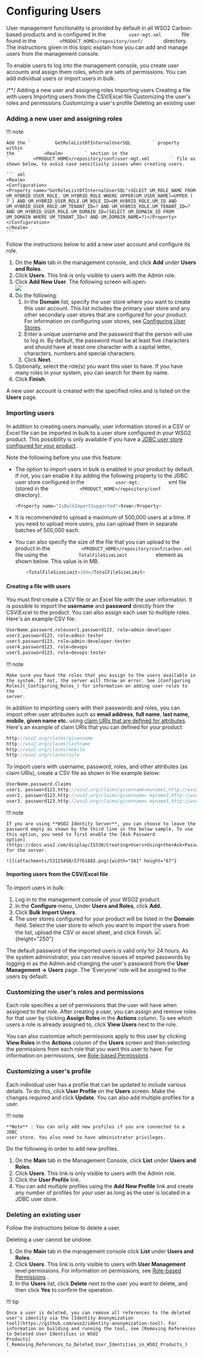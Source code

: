 # Configuring Users

User management functionality is provided by default in all WSO2
Carbon-based products and is configured in the
`         user-mgt.xml        ` file found in the
`         <PRODUCT_HOME>/repository/conf/        ` directory. The
instructions given in this topic explain how you can add and manage
users from the management console.

To enable users to log into the management console, you create user
accounts and assign them roles, which are sets of permissions. You can
add individual users or import users in bulk.

/\*\*/ Adding a new user and assigning roles Importing users Creating a
file with users Importing users from the CSV/Excel file Customizing the
user's roles and permissions Customizing a user's profile Deleting an
existing user

### Adding a new user and assigning roles

!!! note
    
    Add the `         GetRoleListOfInternalUserSQL        ` property within
    the `         <Realm>        ` section in the
    `         <PRODUCT_HOME>/repository/conf/user-mgt.xml        ` file as
    shown below, to avoid case sensitivity issues when creating users.
    
    ``` xml
    <Realm>
    <Configuration>
    <Property name="GetRoleListOfInternalUserSQL">SELECT UM_ROLE_NAME FROM UM_HYBRID_USER_ROLE, UM_HYBRID_ROLE WHERE UPPER(UM_USER_NAME)=UPPER ( ? ) AND UM_HYBRID_USER_ROLE.UM_ROLE_ID=UM_HYBRID_ROLE.UM_ID AND UM_HYBRID_USER_ROLE.UM_TENANT_ID=? AND UM_HYBRID_ROLE.UM_TENANT_ID=? AND UM_HYBRID_USER_ROLE.UM_DOMAIN_ID=(SELECT UM_DOMAIN_ID FROM UM_DOMAIN WHERE UM_TENANT_ID=? AND UM_DOMAIN_NAME=?)</Property>
    </Configuration>
    </Realm>
    ```
    

Follow the instructions below to add a new user account and configure
its role.

1.  On the **Main** tab in the management console, and click **Add**
    under **Users and Roles**.  
2.  Click **Users**. This link is only visible to users with the Admin
    role.  
3.  Click **Add New User**. The following screen will open:  
    ![](attachments/53125498/53287370.png)
4.  Do the following:  
    1.  In the **Domain** list, specify the user store where you want to
        create this user account. This list includes the primary user
        store and any other secondary user stores that are configured
        for your product. For information on configuring user stores,
        see [Configuring User Stores](_Configuring_User_Stores_).
    2.  Enter a unique username and the password that the person will
        use to log in. By default, the password must be at least five
        characters and should have at least one character with a capital
        letter, characters, numbers and special characters.
    3.  Click **Next**.
5.  Optionally, select the role(s) you want this user to have. If you
    have many roles in your system, you can search for them by name.
6.  Click **Finish**.

A new user account is created with the specified roles and is listed on
the **Users** page.

### Importing users

In addition to creating users manually, user information stored in a CSV
or Excel file can be imported in bulk to a user store configured in your
WSO2 product. This possibility is only available if you have a [JDBC
user store configured for your product](_Configuring_a_JDBC_User_Store_)
.

Note the following before you use this feature:

-   The option to import users in bulk is enabled in your product by
    default. If not, you can enable it by adding the following property
    to the JDBC user store configured in the
    `            user-mgt.           ` xml file (stored in the
    `            <PRODUCT_HOME>/repository/conf           ` directory).

    ``` java
    <Property name="IsBulkImportSupported">true</Property>
    ```

-   It is recommended to upload a maximum of 500,000 users at a time. If
    you need to upload more users, you can upload them in separate
    batches of 500,000 each.
-   You can also specify the size of the file that you can upload to the
    product in the
    `            <PRODUCT_HOME>/repository/conf/carbon.xml           `
    file using the `            TotalFileSizeLimit           `
    element as shown below. This value is in MB.

    ``` java
        <TotalFileSizeLimit>100</TotalFileSizeLimit>
    ```

#### Creating a file with users

You must first create a CSV file or an Excel file with the user
information. It is possible to import the **username** and **password**
directly from the CSV/Excel to the product. You can also assign each
user to multiple roles. Here's an example CSV file:

``` java
UserName,password,roleuser1,password123, role=admin:developer
user2,password123, role=admin:tester
user3,password123, role=admin:developer:tester
user4,password123, role=devops
user5,password123, role=devops:tester
```

!!! note
    
    Make sure you have the roles that you assign to the users available in
    the system. If not, the server will throw an error. See [Configuring
    Roles](_Configuring_Roles_) for information on adding user roles to the
    server.
    

In addition to importing users with their passwords and roles, you can
import other user attributes such as **email address**, **full name**,
**last name, mobile**, **given name etc.** using [claim URls that are
defined for attributes](_Managing_User_Attributes_). Here's an example
of claim URls that you can defined for your product:

``` java
http://wso2.org/claims/givenname
http://wso2.org/claims/lastname
http://wso2.org/claims/mobile
http://wso2.org/claims/role
```

To import users with username, password, roles, and other attributes (as
claim URls), create a CSV file as shown in the example below:

``` java
UserName,password,Claims
user1, password123,http://wso2.org/claims/givenname=myname1,http://wso2.org/claims/lastname=mylastname1,http://wso2.org/claims/mobile=077777777,http://wso2.org/claims/role=admin:developer
user2, password123,http://wso2.org/claims/givenname= myname2,http://wso2.org/claims/lastname=mylastname2,http://wso2.org/claims/mobile=077777777,http://wso2.org/claims/role=admin:devops
user3, password123,http://wso2.org/claims/givenname= myname3,http://wso2.org/claims/lastname=mylastname3,http://wso2.org/claims/mobile=077777777,http://wso2.org/claims/role=developer:devops
```

!!! note
    
    If you are using **WSO2 Identity Server**, you can choose to leave the
    password empty as shown by the third line in the below sample. To use
    this option, you need to first enable the [Ask Password
    option](https://docs.wso2.com/display/IS530/Creating+Users+Using+the+Ask+Password+Option)
    for the server.
    
    ![](attachments/53125498/57761882.png){width="501" height="67"}
    

#### Importing users from the CSV/Excel file

To import users in bulk:

1.  Log in to the management console of your WSO2 product.
2.  In the **Configure** menu, Under **Users and Roles**, click
    **Add.**  
3.  Click **Bulk Import Users**.  
4.  The user stores configured for your product will be listed in the
    **Domain** field. Select the user store to which you want to import
    the users from the list, upload the CSV or excel sheet, and click
    Finish. ![](attachments/53125498/80118426.png){height="250"}

The default password of the imported users is valid only for 24 hours.
As the system administrator, you can resolve issues of expired passwords
by logging in as the Admin and changing the user's password from the
**User Management -\>** **Users** page. The 'Everyone' role will be
assigned to the users by default.

### Customizing the user's roles and permissions

Each role specifies a set of permissions that the user will have when
assigned to that role. After creating a user, you can assign and remove
roles for that user by clicking **Assign Roles** in the **Actions**
column. To see which users a role is already assigned to, click **View
Users** next to the role.  

You can also customize which permissions apply to this user by clicking
**View Roles** in the **Actions** column of the **Users** screen and
then selecting the permissions from each role that you want this user to
have. For information on permissions, see [Role-based
Permissions](https://docs.wso2.com/display/Carbon443/Role-based+Permissions)
.

### Customizing a user's profile

Each individual user has a profile that can be updated to include
various details. To do this, click **User Profile** on the **Users**
screen. Make the changes required and click **Update**. You can also
add multiple profiles for a user.

!!! note
    
    **Note** : You can only add new profiles if you are connected to a JDBC
    user store. You also need to have administrator privileges.
    

Do the following in order to add new profiles.

1.  On the **Main** tab in the Management Console, click **List** under
    **Users and Roles**.  
2.  Click **Users**. This link is only visible to users with the Admin
    role.
3.  Click the **User Profile** link.
4.  You can add multiple profiles using the **Add New Profile** link and
    create any number of profiles for your user as long as the user is
    located in a JDBC user store.

### Deleting an existing user

Follow the instructions below to delete a user.

Deleting a user cannot be undone.

1.  On the **Main** tab in the management console click **List** under
    **Users and Roles**.  
2.  Click **Users**. This link is only visible to users with **User
    Management** level permissions. For information on permissions, see
    [Role-based
    Permissions](https://docs.wso2.com/display/Carbon443/Role-based+Permissions)
    .  
3.  In the **Users** list, click **Delete** next to the user you want to
    delete, and then click **Yes** to confirm the operation.

!!! tip
    
    Once a user is deleted, you can remove all references to the deleted
    user's identity via the [Identity Anonymization
    tool](https://github.com/wso2/identity-anonymization-tool). For
    information on building and running the tool, see [Removing References
    to Deleted User Identities in WSO2
    Products](_Removing_References_to_Deleted_User_Identities_in_WSO2_Products_)
    .
    

  
